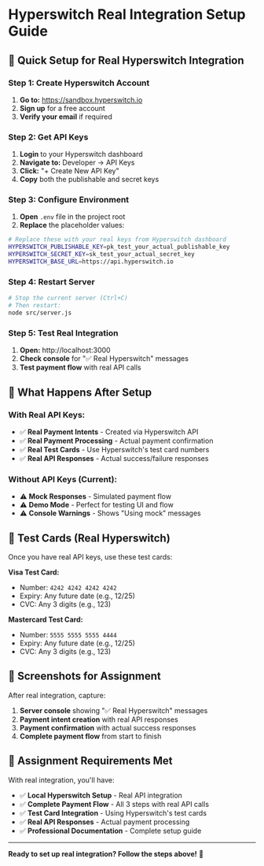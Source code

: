 # Hyperswitch Real Integration Setup Guide

## 🚀 Quick Setup for Real Hyperswitch Integration

### Step 1: Create Hyperswitch Account
1. **Go to:** https://sandbox.hyperswitch.io
2. **Sign up** for a free account
3. **Verify your email** if required

### Step 2: Get API Keys
1. **Login** to your Hyperswitch dashboard
2. **Navigate to:** Developer → API Keys
3. **Click:** "+ Create New API Key"
4. **Copy** both the publishable and secret keys

### Step 3: Configure Environment
1. **Open** `.env` file in the project root
2. **Replace** the placeholder values:

```bash
# Replace these with your real keys from Hyperswitch dashboard
HYPERSWITCH_PUBLISHABLE_KEY=pk_test_your_actual_publishable_key
HYPERSWITCH_SECRET_KEY=sk_test_your_actual_secret_key
HYPERSWITCH_BASE_URL=https://api.hyperswitch.io
```

### Step 4: Restart Server
```bash
# Stop the current server (Ctrl+C)
# Then restart:
node src/server.js
```

### Step 5: Test Real Integration
1. **Open:** http://localhost:3000
2. **Check console** for "✅ Real Hyperswitch" messages
3. **Test payment flow** with real API calls

## 🔧 What Happens After Setup

### With Real API Keys:
- ✅ **Real Payment Intents** - Created via Hyperswitch API
- ✅ **Real Payment Processing** - Actual payment confirmation
- ✅ **Real Test Cards** - Use Hyperswitch's test card numbers
- ✅ **Real API Responses** - Actual success/failure responses

### Without API Keys (Current):
- ⚠️ **Mock Responses** - Simulated payment flow
- ⚠️ **Demo Mode** - Perfect for testing UI and flow
- ⚠️ **Console Warnings** - Shows "Using mock" messages

## 🧪 Test Cards (Real Hyperswitch)

Once you have real API keys, use these test cards:

**Visa Test Card:**
- Number: `4242 4242 4242 4242`
- Expiry: Any future date (e.g., 12/25)
- CVC: Any 3 digits (e.g., 123)

**Mastercard Test Card:**
- Number: `5555 5555 5555 4444`
- Expiry: Any future date (e.g., 12/25)
- CVC: Any 3 digits (e.g., 123)

## 📸 Screenshots for Assignment

After real integration, capture:
1. **Server console** showing "✅ Real Hyperswitch" messages
2. **Payment intent creation** with real API responses
3. **Payment confirmation** with actual success responses
4. **Complete payment flow** from start to finish

## 🎯 Assignment Requirements Met

With real integration, you'll have:
- ✅ **Local Hyperswitch Setup** - Real API integration
- ✅ **Complete Payment Flow** - All 3 steps with real API calls
- ✅ **Test Card Integration** - Using Hyperswitch's test cards
- ✅ **Real API Responses** - Actual payment processing
- ✅ **Professional Documentation** - Complete setup guide

---

**Ready to set up real integration? Follow the steps above!** 🚀
